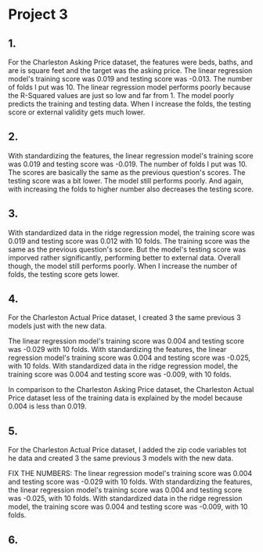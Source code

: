 # Project 3

## 1. 
For the Charleston Asking Price dataset, the features were beds, baths, and are is square feet and the target was the asking price. The linear regression model's training score was 0.019 and testing score was -0.013. The number of folds I put was 10. The linear regression model performs poorly because the R-Squared values are just so low and far from 1. The model poorly predicts the training and testing data. When I increase the folds, the testing score or external validity gets much lower. 

## 2.
With standardizing the features, the linear regression model's training score was 0.019 and testing score was -0.019. The number of folds I put was 10. The scores are basically the same as the previous question's scores. The testing score was a bit lower. The model still performs poorly. And again, with increasing the folds to higher number also decreases the testing score. 

## 3.
With  standardized data in the ridge regression model, the training score was 0.019 and testing score was 0.012 with 10 folds. The training score was the same as the previous question's score. But the model's testing score was imporved rather significantly, performing better to external data. Overall though, the model still performs poorly. When I increase the number of folds, the testing score gets lower.

## 4.
For the Charleston Actual Price dataset, I created 3 the same previous 3 models just with the new data. 

The linear regression model's training score was 0.004 and testing score was -0.029 with 10 folds. With standardizing the features, the linear regression model's training score was 0.004 and testing score was -0.025, with 10 folds. With standardized data in the ridge regression model, the training score was 0.004 and testing score was -0.009, with 10 folds.

In comparison to the Charleston Asking Price dataset, the Charleston Actual Price dataset less of the training data is explained by the model because 0.004 is less than 0.019. 

## 5.
For the Charleston Actual Price dataset, I added the zip code variables tot he data and created 3 the same previous 3 models with the new data.

FIX THE NUMBERS: The linear regression model's training score was 0.004 and testing score was -0.029 with 10 folds. With standardizing the features, the linear regression model's training score was 0.004 and testing score was -0.025, with 10 folds. With standardized data in the ridge regression model, the training score was 0.004 and testing score was -0.009, with 10 folds.

## 6.

